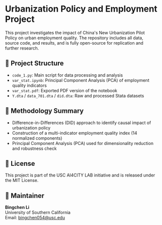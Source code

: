 # Urbanization Policy and Employment Project

This project investigates the impact of China's New Urbanization Pilot Policy on urban employment quality. The repository includes all data, source code, and results, and is fully open-source for replication and further research.

## 📁 Project Structure

- `code_1.py`: Main script for data processing and analysis
- `var_stat.ipynb`: Principal Component Analysis (PCA) of employment quality indicators
- `var_stat.pdf`: Exported PDF version of the notebook
- `Y.dta` / `data_701.dta` / `did.dta`: Raw and processed Stata datasets

## 🧪 Methodology Summary

- Difference-in-Differences (DID) approach to identify causal impact of urbanization policy
- Construction of a multi-indicator employment quality index (14 normalized components)
- Principal Component Analysis (PCA) used for dimensionality reduction and robustness check

## 📜 License

This project is part of the USC AI4CITY LAB initiative and is released under the MIT License.

## 👤 Maintainer

**Bingchen Li**  
University of Southern California  
Email: bingchen054@usc.edu
